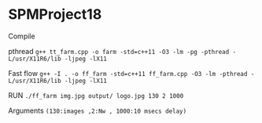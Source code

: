 # SPMProject18

Compile 

pthread
``g++ tt_farm.cpp -o farm -std=c++11 -O3 -lm -pg -pthread -L/usr/X11R6/lib -ljpeg -lX11``

Fast flow
``g++ -I . -o ff_farm -std=c++11 ff_farm.cpp -O3 -lm -pthread -L/usr/X11R6/lib -ljpeg -lX11``
 
 
 RUN `./ff_farm img.jpg output/ logo.jpg 130 2 1000` 
 
 Arguments `(130:images ,2:Nw , 1000:10 msecs delay)`


